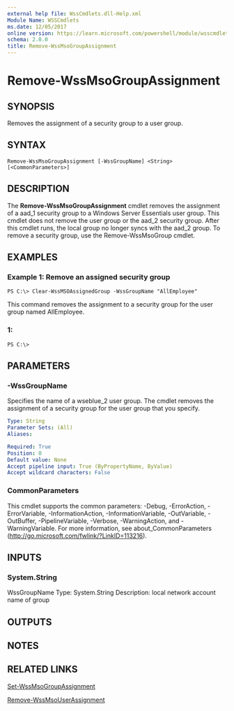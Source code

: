```yaml
---
external help file: WssCmdlets.dll-Help.xml
Module Name: WSSCmdlets
ms.date: 12/05/2017
online version: https://learn.microsoft.com/powershell/module/wsscmdlets/remove-wssmsogroupassignment?view=windowsserver2012r2-ps&wt.mc_id=ps-gethelp
schema: 2.0.0
title: Remove-WssMsoGroupAssignment
---
```


# Remove-WssMsoGroupAssignment

## SYNOPSIS
Removes the assignment of a security group to a user group.

## SYNTAX

```
Remove-WssMsoGroupAssignment [-WssGroupName] <String> [<CommonParameters>]
```

## DESCRIPTION
The **Remove-WssMsoGroupAssignment** cmdlet removes the assignment of a aad_1 security group to a Windows Server Essentials user group.
This cmdlet does not remove the user group or the aad_2 security group.
After this cmdlet runs, the local group no longer syncs with the aad_2 group.
To remove a security group, use the Remove-WssMsoGroup cmdlet.

## EXAMPLES

### Example 1: Remove an assigned security group
```
PS C:\> Clear-WssMSOAssignedGroup -WssGroupName "AllEmployee"
```

This command removes the assignment to a security group for the user group named AllEmployee.

### 1:
```
PS C:\>
```

## PARAMETERS

### -WssGroupName
Specifies the name of a wseblue_2 user group.
The cmdlet removes the assignment of a security group for the user group that you specify.

```yaml
Type: String
Parameter Sets: (All)
Aliases: 

Required: True
Position: 0
Default value: None
Accept pipeline input: True (ByPropertyName, ByValue)
Accept wildcard characters: False
```

### CommonParameters
This cmdlet supports the common parameters: -Debug, -ErrorAction, -ErrorVariable, -InformationAction, -InformationVariable, -OutVariable, -OutBuffer, -PipelineVariable, -Verbose, -WarningAction, and -WarningVariable. For more information, see about_CommonParameters (http://go.microsoft.com/fwlink/?LinkID=113216).

## INPUTS

### System.String
WssGroupName
Type: System.String
Description: local network account name of group

## OUTPUTS

## NOTES

## RELATED LINKS

[Set-WssMsoGroupAssignment](./Set-WssMsoGroupAssignment.md)

[Remove-WssMsoUserAssignment](./Remove-WssMsoUserAssignment.md)

